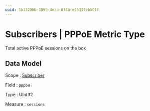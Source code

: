 ```yaml
---
uuid: 5b1329bb-189b-4eaa-8f4b-e46337cb50ff
---
```

# Subscribers | PPPoE Metric Type

Total active PPPoE sessions on the box

## Data Model

Scope
: [Subscriber](../../metric-scopes-reference/subscriber.md)

Field
: `pppoe`

Type
: UInt32

Measure
: `sessions`
